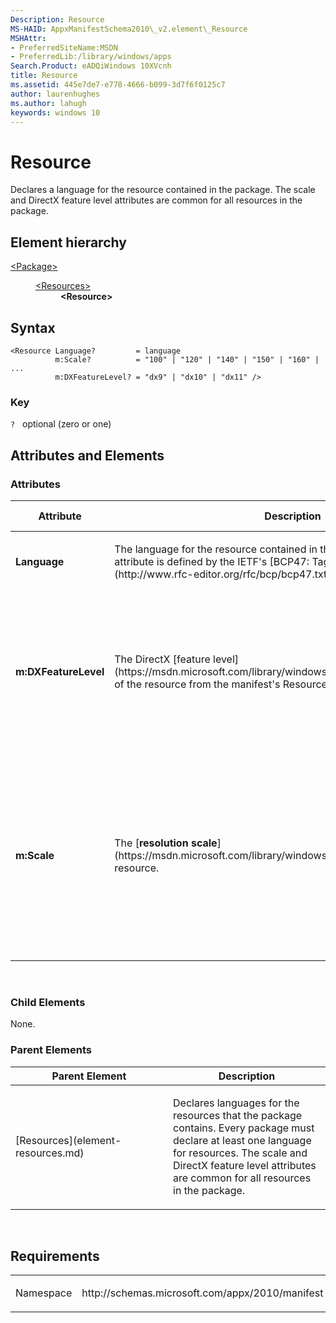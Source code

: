 ```yaml
---
Description: Resource
MS-HAID: AppxManifestSchema2010\_v2.element\_Resource
MSHAttr:
- PreferredSiteName:MSDN
- PreferredLib:/library/windows/apps
Search.Product: eADQiWindows 10XVcnh
title: Resource
ms.assetid: 445e7de7-e778-4666-b099-3d7f6f0125c7
author: laurenhughes
ms.author: lahugh
keywords: windows 10
---
```


# Resource




Declares a language for the resource contained in the package. The scale and DirectX feature level attributes are common for all resources in the package.

## Element hierarchy

<dl>
<dt><a href="element-package.md">&lt;Package&gt;</a></dt>
<dd>
<dl>
<dt><a href="element-resources.md">&lt;Resources&gt;</a></dt>
<dd><b>&lt;Resource&gt;</b></dd>
</dl>
</dd>
</dl>

## Syntax

``` syntax
<Resource Language?         = language
          m:Scale?          = "100" | "120" | "140" | "150" | "160" | ...
          m:DXFeatureLevel? = "dx9" | "dx10" | "dx11" />
```

### Key

`?`   optional (zero or one)

## Attributes and Elements


### Attributes

<table>
<colgroup>
<col width="20%" />
<col width="20%" />
<col width="20%" />
<col width="20%" />
<col width="20%" />
</colgroup>
<thead>
<tr class="header">
<th>Attribute</th>
<th>Description</th>
<th>Data type</th>
<th>Required</th>
<th>Default value</th>
</tr>
</thead>
<tbody>
<tr class="odd">
<td><strong>Language</strong></td>
<td><p>The language for the resource contained in the package. The syntax of this attribute is defined by the IETF's [BCP47: Tags for Identifying Languages](http://www.rfc-editor.org/rfc/bcp/bcp47.txt).</p></td>
<td>language</td>
<td>No</td>
<td></td>
</tr>
<tr class="even">
<td><strong>m:DXFeatureLevel</strong></td>
<td><p>The DirectX [feature level](https://msdn.microsoft.com/library/windows/desktop/ff476876#overview) of the resource from the manifest's Resources\Resource field.</p></td>
<td><p>This attribute can have one of the following values:</p>
<ul>
<li>dx9</li>
<li>dx10</li>
<li>dx11</li>
</ul></td>
<td>No</td>
<td></td>
</tr>
<tr class="odd">
<td><strong>m:Scale</strong></td>
<td><p>The [<strong>resolution scale</strong>](https://msdn.microsoft.com/library/windows/apps/br226165) of the resource.</p></td>
<td><p>This attribute can have one of the following values:</p>
<ul>
<li>100</li>
<li>120</li>
<li>140</li>
<li>150</li>
<li>160</li>
<li>180</li>
<li>225</li>
</ul></td>
<td>No</td>
<td></td>
</tr>
</tbody>
</table>

 

### Child Elements

None.

### Parent Elements

<table>
<colgroup>
<col width="50%" />
<col width="50%" />
</colgroup>
<thead>
<tr class="header">
<th>Parent Element</th>
<th>Description</th>
</tr>
</thead>
<tbody>
<tr class="odd">
<td>[Resources](element-resources.md)</td>
<td><p>Declares languages for the resources that the package contains. Every package must declare at least one language for resources. The scale and DirectX feature level attributes are common for all resources in the package.</p></td>
</tr>
</tbody>
</table>

 

## Requirements

<table>
<colgroup>
<col width="50%" />
<col width="50%" />
</colgroup>
<tbody>
<tr class="odd">
<td><p>Namespace</p></td>
<td><p>http://schemas.microsoft.com/appx/2010/manifest</p></td>
</tr>
</tbody>
</table>

 

 



